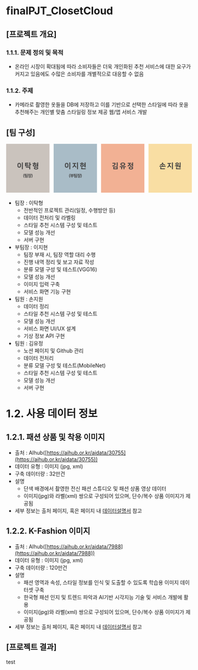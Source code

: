 # finalPJT_ClosetCloud

## [프로젝트 개요]

### 1.1.1. 문제 정의 및 목적

- 온라인 시장이 확대됨에 따라 소비자들은 더욱 개인화된 추천 서비스에 대한 요구가 커지고 있음에도 수많은 소비자를 개별적으로 대응할 수 없음

### 1.1.2. 주제

- 카메라로 촬영한 옷들을 DB에 저장하고 이를 기반으로 선택한 스타일에 따라 옷을 추천해주는 개인별 맞춤 스타일링 정보 제공 웹/앱 서비스 개발

## [팀 구성]

![팀구성도](https://github.com/sara4kyj/finalPJT_ClosetCloud/blob/d1066c3a8ccfcba2eb54f528794250975a2fb117/_document/Untitled.png)

- 팀장 : 이탁형
  - 전반적인 프로젝트 관리(일정, 수행방안 등)
  - 데이터 전처리 및 라벨링
  - 스타일 추천 시스템 구성 및 테스트
  - 모델 성능 개선
  - 서버 구현
- 부팀장 : 이지현
  - 팀장 부재 시, 팀장 역할 대리 수행
  - 진행 내역 정리 및 보고 자료 작성
  - 분류 모델 구성 및 테스트(VGG16)
  - 모델 성능 개선
  - 이미지 입력 구축
  - 서비스 화면 기능 구현
- 팀원 : 손지원
  - 데이터 정리
  - 스타일 추천 시스템 구성 및 테스트
  - 모델 성능 개선
  - 서비스 화면 UI/UX 설계
  - 기상 정보 API 구현
- 팀원 : 김유정
  - 노션 페이지 및 Github 관리
  - 데이터 전처리
  - 분류 모델 구성 및 테스트(MobileNet)
  - 스타일 추천 시스템 구성 및 테스트
  - 모델 성능 개선
  - 서버 구현

# 1.2. 사용 데이터 정보

## 1.2.1. 패션 상품 및 착용 이미지

- 출처 : AIhub([https://aihub.or.kr/aidata/30755](https://aihub.or.kr/aidata/30755))
- 데이터 유형 : 이미지 (jpg, xml)
- 구축 데이터량 : 32만건
- 설명
    - 단색 배경에서 촬영한 전신 패션 스튜디오 및 패션 상품 영상 데이터
    - 이미지(jpg)와 라벨(xml) 쌍으로 구성되어 있으며, 단수/복수 상품 이미지가 제공됨
- 세부 정보는 출처 페이지, 혹은 페이지 내 [데이터설명서](https://aihub.or.kr/sites/default/files/2021-06/12.%20%5B%ED%8C%A8%EC%85%98%EC%83%81%ED%92%88%20%EB%B0%8F%20%EC%B0%A9%EC%9A%A9%20%EC%98%81%EC%83%81%20%EA%B3%BC%EC%A0%9C%5D%20%ED%8C%A8%EC%85%98%EC%83%81%ED%92%88%20%EB%B0%8F%20%EC%B0%A9%EC%9A%A9%20%EC%98%81%EC%83%81.pdf) 참고

## 1.2.2.  K-Fashion 이미지

- 출처 : AIhub([https://aihub.or.kr/aidata/7988](https://aihub.or.kr/aidata/7988))
- 데이터 유형 : 이미지 (jpg, xml)
- 구축 데이터량 : 120만건
- 설명
    - 패션 영역과 속성, 스타일 정보를 인식 및 도출할 수 있도록 학습용 이미지 데이터셋 구축
    - 한국형 패션 인지 및 트렌드 파악과 AI기반 시각지능 기술 및 서비스 개발에 활용
    - 이미지(jpg)와 라벨(xml) 쌍으로 구성되어 있으며, 단수/복수 상품 이미지가 제공됨
- 세부 정보는 출처 페이지, 혹은 페이지 내 [데이터설명서](https://aihub.or.kr/sites/default/files/2021-06/19.%20%5B%EA%B8%B0%ED%83%80%20%EC%98%81%EC%97%AD%5D%20K-Fashion%20%EC%9D%B4%EB%AF%B8%EC%A7%80.pdf) 참고


## [프로젝트 결과]

test
